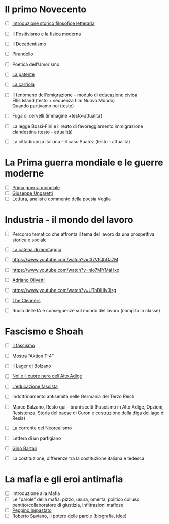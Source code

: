 # Il primo Novecento
- [ ] [Introduzione storico filosofice letteraria](Introduzione%20storico%20filosofice%20letteraria.md)
- [ ] [Il Positivismo e la fisica moderna](Il%20Positivismo%20e%20la%20fisica%20moderna.md)
- [ ] [Il Decadentismo](Il%20Decadentismo.md)
- [ ] [Pirandello](Pirandello.md)
- [ ] Poetica dell’Umorismo
- [ ] [La patente](La%20patente.md)
- [ ] [La carriola](La%20carriola.md)
- [ ] Il fenomeno dell’emigrazione – modulo di educazione civica  
      Ellis Island (testo + sequenza film Nuovo Mondo)  
      Quando partivamo noi (testo)
- [ ] Fuga di cervelli (immagine +testo-attualità)
- [ ] La legge Bossi-Fini e il reato di favoreggiamento immigrazione clandestina (testo - attualità)
- [ ] La cittadinanza italiana – il caso Suarez (testo - attualità)


# La Prima guerra mondiale e le guerre moderne
- [ ] [Prima guerra mondiale](Prima%20guerra%20mondiale.md)
- [ ] [Giuseppe Ungaretti](Giuseppe%20Ungaretti.md)
- [ ] Lettura, analisi e commento della poesia Veglia

# Industria - il mondo del lavoro
- [ ] Percorso tematico che affronta il tema del lavoro da una prospettiva storica e sociale
- [ ] [La catena di montaggio](La%20catena%20di%20montaggio.md)
- [ ] https://www.youtube.com/watch?v=I37VtQbOa7M
- [ ] https://www.youtube.com/watch?v=nio7MYMaHxo
- [ ] [Adriano Olivetti](Adriano%20Olivetti.md)
- [ ] https://www.youtube.com/watch?v=UTnDHIv3jsg
- [ ] [The Cleaners](The%20Cleaners.md)
- [ ] Ruolo delle IA e conseguenze sul mondo del lavoro (compito in classe)


# Fascismo e Shoah
- [ ] [Il fascismo](Il%20fascismo.md)
- [ ] Mostra “Aktion T-4”
- [ ] [Il Lager di Bolzano](Il%20Lager%20di%20Bolzano.md)
- [ ] [Noi e il cuore nero dell'Alto Adige](Noi%20e%20il%20cuore%20nero%20dell'Alto%20Adige.md)
- [ ] [L'educazione fascista](L'educazione%20fascista.md)
- [ ] Indottrinamento antisemita nelle Germania del Terzo Reich
- [ ] Marco Balzano, Resto qui – brani scelti (Fascismo in Alto Adige, Opzioni, Resistenza, Storia del paese di Curon e costruzione della diga del lago di Resia)
- [ ] La corrente del Neorealismo
- [ ] Lettera di un partigiano
- [ ] [Gino Bartali](Gino%20Bartali.md)
- [ ] La costituzione, differenze tra la costituzione italiana e tedesca


# La mafia e gli eroi antimafia
- [ ] Introduzione alla Mafia
- [ ] Le “parole” della mafia: pizzo, usura, omertà, politico colluso, pentito/collaboratore di giustizia, infiltrazioni mafiose
- [ ] [Peppino Impastato](Peppino%20Impastato.md)
- [ ] Roberto Saviano, Il potere delle parole (biografia, idee)